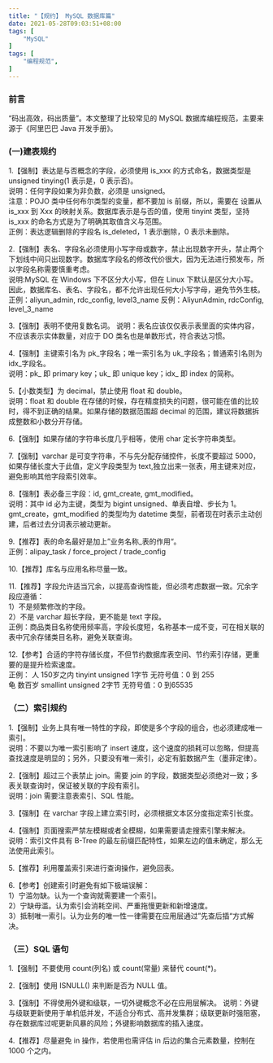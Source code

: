 ```yaml
---
title: "【规约】 MySQL 数据库篇"
date: 2021-05-28T09:03:51+08:00
tags: [
    "MySQL"
]
tags: [
    "编程规范",
]
---
```


### 前言

“码出高效，码出质量”。本文整理了比较常见的 MySQL 数据库编程规范，主要来源于《阿里巴巴 Java 开发手册》。

### (一)建表规约
1.【强制】表达是与否概念的字段，必须使用 is_xxx 的方式命名，数据类型是 unsigned tinying(1 表示是，0 表示否)。  
    说明：任何字段如果为非负数，必须是 unsigned。  
    注意：POJO 类中任何布尔类型的变量，都不要加 is 前缀，所以，需要在 <resultMap> 设置从 is_xxx 到 Xxx 的映射关系。数据库表示是与否的值，使用 tinyint 类型，坚持 is_xxx 的命名方式是为了明确其取值含义与范围。  
    正例：表达逻辑删除的字段名 is_deleted，1 表示删除，0 表示未删除。

2.【强制】表名、字段名必须使用小写字母或数字，禁止出现数字开头，禁止两个下划线中间只出现数字。数据库字段名的修改代价很大，因为无法进行预发布，所以字段名称需要慎重考虑。  
    说明:MySQL 在 Windows 下不区分大小写，但在 Linux 下默认是区分大小写。因此，数据库名、表名、字段名，都不允许出现任何大小写字母，避免节外生枝。  
    正例：aliyun_admin, rdc_config, level3_name
    反例：AliyunAdmin, rdcConfig, level_3_name

3.【强制】表明不使用复数名词。
    说明：表名应该仅仅表示表里面的实体内容，不应该表示实体数量，对应于 DO 类名也是单数形式，符合表达习惯。

4.【强制】主键索引名为 pk_字段名；唯一索引名为 uk_字段名；普通索引名则为 idx_字段名。  
    说明：pk_ 即 primary key；uk_ 即 unique key；idx_ 即 index 的简称。  

5.【小数类型】为 decimal，禁止使用 float 和 double。  
    说明：float 和 double 在存储的时候，存在精度损失的问题，很可能在值的比较时，得不到正确的结果。如果存储的数据范围超 decimal 的范围，建议将数据拆成整数和小数分开存储。

6.【强制】如果存储的字符串长度几乎相等，使用 char 定长字符串类型。  

7.【强制】varchar 是可变字符串，不与先分配存储控件，长度不要超过 5000，如果存储长度大于此值，定义字段类型为 text,独立出来一张表，用主键来对应，避免影响其他字段索引效率。

8.【强制】表必备三字段：id, gmt_create, gmt_modified。  
    说明：其中 id 必为主键，类型为 bigint unsigned、单表自增、步长为 1。gmt_create，gmt_modified 的类型均为 datetime 类型，前者现在时表示主动创建，后者过去分词表示被动更新。  

9.【推荐】表的命名最好是加上”业务名称_表的作用“。  
    正例：alipay_task   /   force_project   /   trade_config

10.【推荐】库名与应用名称尽量一致。

11.【推荐】字段允许适当冗余，以提高查询性能，但必须考虑数据一致。冗余字段应遵循：  
    1）不是频繁修改的字段。  
    2）不是 varchar 超长字段，更不能是 text 字段。  
    正例：商品类目名称使用频率高，字段长度短，名称基本一成不变，可在相关联的表中冗余存储类目名称，避免关联查询。

12.【参考】合适的字符存储长度，不但节约数据库表空间、节约索引存储，更重要的是提升检索速度。  
    正例：  人  150岁之内   tinyint unsigned    1字节   无符号值：0 到 255  
            龟  数百岁  smallint unsigned   2字节   无符号值：0 到65535

### （二）索引规约
1.【强制】业务上具有唯一特性的字段，即使是多个字段的组合，也必须建成唯一索引。  
    说明：不要以为唯一索引影响了 insert 速度，这个速度的损耗可以忽略，但提高查找速度是明显的；另外，只要没有唯一索引，必定有脏数据产生（墨菲定律）。

2.【强制】超过三个表禁止 join。需要 join 的字段，数据类型必须绝对一致；多表关联查询时，保证被关联的字段有索引。  
    说明：join 需要注意表索引、SQL 性能。

3.【强制】在 varchar 字段上建立索引时，必须根据文本区分度指定索引长度。


4.【强制】页面搜索严禁左模糊或者全模糊，如果需要请走搜索引擎来解决。  
    说明：索引文件具有 B-Tree 的最左前缀匹配特性，如果左边的值未确定，那么无法使用此索引。

5.【推荐】利用覆盖索引来进行查询操作，避免回表。

6.【参考】创建索引时避免有如下极端误解：  
    1）宁滥勿缺。认为一个查询就需要建一个索引。  
    2）宁缺毋滥。认为索引会消耗空间、严重拖慢更新和新增速度。  
    3）抵制唯一索引。认为业务的唯一性一律需要在应用层通过”先查后插“方式解决。

### （三）SQL 语句
1.【强制】不要使用 count(列名) 或 count(常量) 来替代 count(*)。  

2.【强制】使用 ISNULL() 来判断是否为 NULL 值。  

3.【强制】不得使用外键和级联，一切外键概念不必在应用层解决。
    说明：外键与级联更新使用于单机低并发，不适合分布式、高并发集群；级联更新时强阻塞，存在数据库过呢更新风暴的风险；外键影响数据库的插入速度。

4.【推荐】尽量避免 in 操作，若使用也需评估 in 后边的集合元素数量，控制在 1000 个之内。